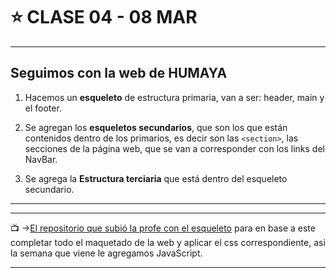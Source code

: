 # :star: CLASE 04 - 08 MAR

---

## Seguimos con la web de HUMAYA

1. Hacemos un **esqueleto** de estructura primaria, van a ser: header, main y el footer.

2. Se agregan los **esqueletos secundarios**, que son los que están contenidos dentro de los primarios, es decir son las `<section>`, las secciones de la página web, que se van a corresponder con los links del NavBar.

3. Se agrega la **Estructura terciaria** que está dentro del esqueleto secundario.

---



---

:tv: ->[El repositorio que subió la profe con el esqueleto](https://github.com/GiselaFlores/Esqueleto-HUMAYA) para en base a este completar todo el maquetado de la web y aplicar el css correspondiente, asi la semana que viene le agregamos JavaScript.

---
